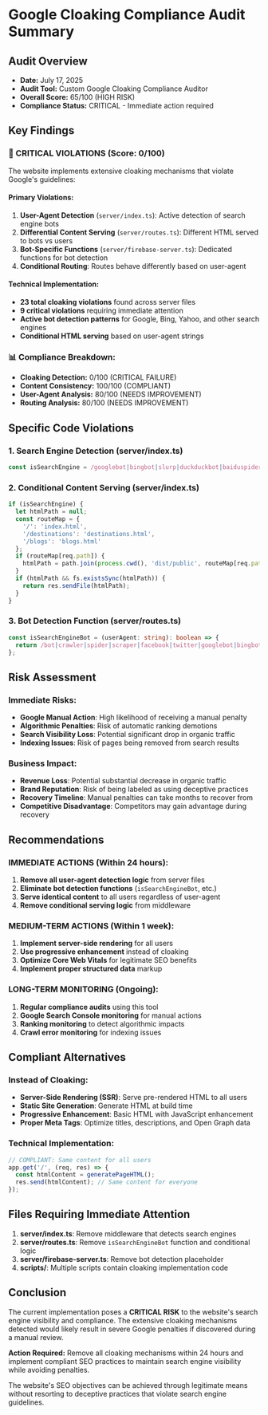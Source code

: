 # Google Cloaking Compliance Audit Summary

## Audit Overview
- **Date:** July 17, 2025
- **Audit Tool:** Custom Google Cloaking Compliance Auditor
- **Overall Score:** 65/100 (HIGH RISK)
- **Compliance Status:** CRITICAL - Immediate action required

## Key Findings

### 🚨 CRITICAL VIOLATIONS (Score: 0/100)
The website implements extensive cloaking mechanisms that violate Google's guidelines:

#### Primary Violations:
1. **User-Agent Detection** (`server/index.ts`): Active detection of search engine bots
2. **Differential Content Serving** (`server/routes.ts`): Different HTML served to bots vs users
3. **Bot-Specific Functions** (`server/firebase-server.ts`): Dedicated functions for bot detection
4. **Conditional Routing**: Routes behave differently based on user-agent

#### Technical Implementation:
- **23 total cloaking violations** found across server files
- **9 critical violations** requiring immediate attention
- **Active bot detection patterns** for Google, Bing, Yahoo, and other search engines
- **Conditional HTML serving** based on user-agent strings

### 📊 Compliance Breakdown:
- **Cloaking Detection:** 0/100 (CRITICAL FAILURE)
- **Content Consistency:** 100/100 (COMPLIANT)
- **User-Agent Analysis:** 80/100 (NEEDS IMPROVEMENT)
- **Routing Analysis:** 80/100 (NEEDS IMPROVEMENT)

## Specific Code Violations

### 1. Search Engine Detection (server/index.ts)
```typescript
const isSearchEngine = /googlebot|bingbot|slurp|duckduckbot|baiduspider|yandexbot|facebookexternalhit|twitterbot|linkedinbot|applebot/i.test(userAgent);
```

### 2. Conditional Content Serving (server/index.ts)
```typescript
if (isSearchEngine) {
  let htmlPath = null;
  const routeMap = {
    '/': 'index.html',
    '/destinations': 'destinations.html',
    '/blogs': 'blogs.html'
  };
  if (routeMap[req.path]) {
    htmlPath = path.join(process.cwd(), 'dist/public', routeMap[req.path]);
  }
  if (htmlPath && fs.existsSync(htmlPath)) {
    return res.sendFile(htmlPath);
  }
}
```

### 3. Bot Detection Function (server/routes.ts)
```typescript
const isSearchEngineBot = (userAgent: string): boolean => {
  return /bot|crawler|spider|scraper|facebook|twitter|googlebot|bingbot|slurp|duckduckbot|baiduspider|yandexbot|facebookexternalhit|twitterbot|rogerbot|linkedinbot|embedly|quora link preview|showyoubot|outbrain|pinterest|developers\.google\.com/i.test(userAgent);
};
```

## Risk Assessment

### Immediate Risks:
- **Google Manual Action**: High likelihood of receiving a manual penalty
- **Algorithmic Penalties**: Risk of automatic ranking demotions
- **Search Visibility Loss**: Potential significant drop in organic traffic
- **Indexing Issues**: Risk of pages being removed from search results

### Business Impact:
- **Revenue Loss**: Potential substantial decrease in organic traffic
- **Brand Reputation**: Risk of being labeled as using deceptive practices
- **Recovery Timeline**: Manual penalties can take months to recover from
- **Competitive Disadvantage**: Competitors may gain advantage during recovery

## Recommendations

### IMMEDIATE ACTIONS (Within 24 hours):
1. **Remove all user-agent detection logic** from server files
2. **Eliminate bot detection functions** (`isSearchEngineBot`, etc.)
3. **Serve identical content** to all users regardless of user-agent
4. **Remove conditional serving logic** from middleware

### MEDIUM-TERM ACTIONS (Within 1 week):
1. **Implement server-side rendering** for all users
2. **Use progressive enhancement** instead of cloaking
3. **Optimize Core Web Vitals** for legitimate SEO benefits
4. **Implement proper structured data** markup

### LONG-TERM MONITORING (Ongoing):
1. **Regular compliance audits** using this tool
2. **Google Search Console monitoring** for manual actions
3. **Ranking monitoring** to detect algorithmic impacts
4. **Crawl error monitoring** for indexing issues

## Compliant Alternatives

### Instead of Cloaking:
- **Server-Side Rendering (SSR)**: Serve pre-rendered HTML to all users
- **Static Site Generation**: Generate HTML at build time
- **Progressive Enhancement**: Basic HTML with JavaScript enhancement
- **Proper Meta Tags**: Optimize titles, descriptions, and Open Graph data

### Technical Implementation:
```typescript
// COMPLIANT: Same content for all users
app.get('/', (req, res) => {
  const htmlContent = generatePageHTML();
  res.send(htmlContent); // Same content for everyone
});
```

## Files Requiring Immediate Attention

1. **server/index.ts**: Remove middleware that detects search engines
2. **server/routes.ts**: Remove `isSearchEngineBot` function and conditional logic
3. **server/firebase-server.ts**: Remove bot detection placeholder
4. **scripts/**: Multiple scripts contain cloaking implementation code

## Conclusion

The current implementation poses a **CRITICAL RISK** to the website's search engine visibility and compliance. The extensive cloaking mechanisms detected would likely result in severe Google penalties if discovered during a manual review.

**Action Required:** Remove all cloaking mechanisms within 24 hours and implement compliant SEO practices to maintain search engine visibility while avoiding penalties.

The website's SEO objectives can be achieved through legitimate means without resorting to deceptive practices that violate search engine guidelines.